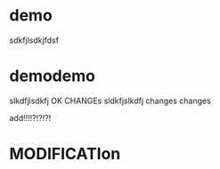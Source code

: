 # demo
sdkfjlsdkjfdsf
# demodemo
slkdfjlsdkfj
 OK CHANGEs
 sldkfjslkdfj changes changes


 add!!!!?!?!?!
 # MODIFICATIon